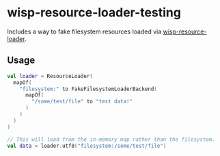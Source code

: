 # wisp-resource-loader-testing

Includes a way to fake filesystem resources loaded
via [wisp-resource-loader](https://github.com/cashapp/wisp/tree/master/wisp-resource-loader).

## Usage

```kotlin
val loader = ResourceLoader(
  mapOf(
    "filesystem:" to FakeFilesystemLoaderBackend(
      mapOf(
        "/some/test/file" to "test data!"
      )
    )
  )
)

// This will load from the in-memory map rather than the filesystem.
val data = loader.utf8("filesystem:/some/test/file")
```
